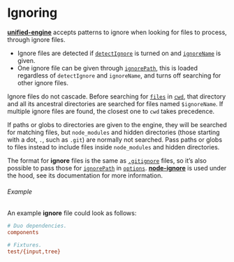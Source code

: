 # Ignoring

[**unified-engine**][api] accepts patterns to ignore when looking for
files to process, through ignore files.

*   Ignore files are detected if [`detectIgnore`][detect-ignore]
    is turned on and [`ignoreName`][ignore-name] is given.
*   One ignore file can be given through [`ignorePath`][ignore-path],
    this is loaded regardless of `detectIgnore` and `ignoreName`,
    and turns off searching for other ignore files.

Ignore files do not cascade.  Before searching for [`files`][files] in
[`cwd`][cwd], that directory and all its ancestral directories are
searched for files named `$ignoreName`.  If multiple ignore files are
found, the closest one to `cwd` takes precedence.

If paths or globs to directories are given to the engine, they will be searched
for matching files, but `node_modules` and hidden directories (those starting
with a dot, `.`, such as `.git`) are normally not searched.  Pass paths or globs
to files instead to include files inside `node_modules` and hidden directories.

The format for **ignore** files is the same as [`.gitignore`][gitignore] files,
so it’s also possible to pass those for [`ignorePath`][ignore-path] in
[`options`][options]. [**node-ignore**][node-ignore] is used under the hood, see
its documentation for more information.

###### Example

An example **ignore** file could look as follows:

```ini
# Duo dependencies.
components

# Fixtures.
test/{input,tree}
```

<!-- Definitions -->

[api]: ../readme.md#api

[options]: options.md#options

[cwd]: options.md#optionscwd

[files]: options.md#optionsfiles

[detect-ignore]: options.md#optionsdetectignore

[ignore-name]: options.md#optionsignorename

[ignore-path]: options.md#optionsignorepath

[gitignore]: https://git-scm.com/docs/gitignore

[node-ignore]: https://github.com/kaelzhang/node-ignore
